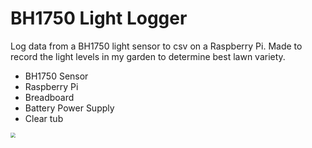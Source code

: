 # BH1750 Light Logger 
Log data from a BH1750 light sensor to csv on a Raspberry Pi. Made to record the light levels in my garden to determine best lawn variety. 



- BH1750 Sensor
- Raspberry Pi
- Breadboard
- Battery Power Supply
- Clear tub



<img src="https://www.raspberrypi-spy.co.uk/wp-content/uploads/2015/03/BH1750-Module-Setup.png" style="zoom:50%;" />


